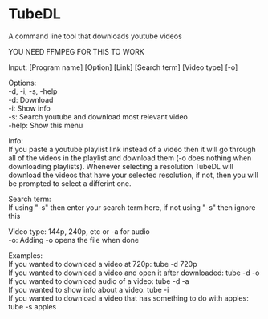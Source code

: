 # TubeDL
A command line tool that downloads youtube videos

YOU NEED FFMPEG FOR THIS TO WORK

Input: [Program name] [Option] [Link] [Search term] [Video type] [-o]

Options: \
    -d, -i, -s, -help\
    -d: Download\
    -i: Show info\
    -s: Search youtube and download most relevant video\
    -help: Show this menu

Info:\
    If you paste a youtube playlist link instead of a video then it will go through all of the videos in the playlist and download them (-o does nothing when downloading playlists). Whenever selecting a resolution TubeDL will download the videos that have your selected resolution, if not, then you will be prompted to select a differint one.

Search term:\
    If using "-s" then enter your search term here, if not using "-s" then ignore this

Video type: 144p, 240p, etc or -a for audio\
    -o: Adding -o opens the file when done

Examples:\
    If you wanted to download a video at 720p: tube -d <link> 720p\
    If you wanted to download a video and open it after downloaded: tube -d <link> <resolution> -o\
    If you wanted to download audio of a video: tube -d <link> -a\
    If you wanted to show info about a video: tube -i <link>\
    If you wanted to download a video that has something to do with apples: tube -s apples

